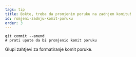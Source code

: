 ```yaml
---
tags: tip
title: Bokte, treba da promjenim poruku na zadnjem komitu!
id: romjeni-zadnju-komit-poruku
order: 3
---
```

```git
git commit --amend
# prati upute da bi promjenio komit poruku
```

Glupi zahtjevi za formatiranje komit poruke.